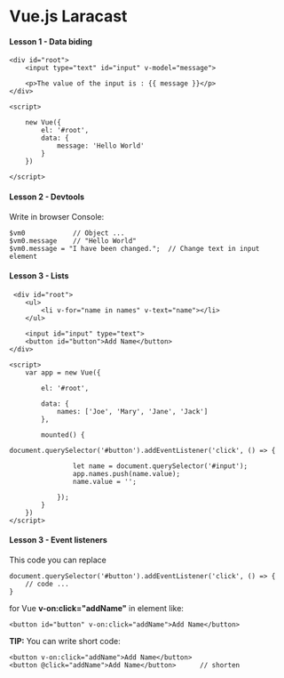 # Vue.js Laracast

#### Lesson 1 - Data biding

    <div id="root">
        <input type="text" id="input" v-model="message">

        <p>The value of the input is : {{ message }}</p>
	</div>

	<script>

        new Vue({
            el: '#root',
            data: {
                message: 'Hello World'
            }
        })

    </script>

#### Lesson 2 - Devtools

Write in browser Console:

    $vm0            // Object ...
    $vm0.message    // "Hello World"
    $vm0.message = "I have been changed.";  // Change text in input element

#### Lesson 3 - Lists

     <div id="root">
        <ul>
            <li v-for="name in names" v-text="name"></li>
        </ul>

        <input id="input" type="text">
        <button id="button">Add Name</button>
    </div>

    <script>
        var app = new Vue({

            el: '#root',

            data: {
                names: ['Joe', 'Mary', 'Jane', 'Jack']
            },

            mounted() {
                document.querySelector('#button').addEventListener('click', () => {

                    let name = document.querySelector('#input');
                    app.names.push(name.value);
                    name.value = '';

                });
            }
        })
    </script>

#### Lesson 3 - Event listeners

This code you can replace

    document.querySelector('#button').addEventListener('click', () => {
        // code ...
    }

for Vue **v-on:click="addName"** in element like:

    <button id="button" v-on:click="addName">Add Name</button>


**TIP:** You can write short code:

    <button v-on:click="addName">Add Name</button>
    <button @click="addName">Add Name</button>      // shorten

